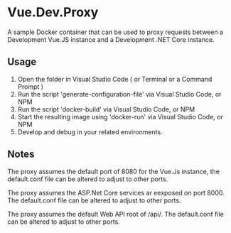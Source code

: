 # Vue.Dev.Proxy
A sample Docker container that can be used to proxy requests between a Development Vue.JS instance and a Development .NET Core instance. 

## Usage 

1. Open the folder in Visual Studio Code ( or Terminal or a Command Prompt )
2. Run the script 'generate-configuration-file' via Visual Studio Code, or NPM
3. Run the script 'docker-build' via Visual Studio Code, or NPM
4. Start the resulting image using 'docker-run' via Visual Studio Code, or NPM
5. Develop and debug in your related environments.

## Notes

The proxy assumes the default port of 8080 for the Vue.Js instance, the default.conf file can be altered to adjust to other ports.  

The proxy assumes the ASP.Net Core services ar eexposed on port 8000.  The default.conf file can be altered to adjust to other ports.  

The proxy assumes the default Web API root of /api/.  The default.conf file can be altered to adjust to other ports.
